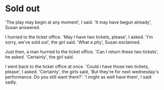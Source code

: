 # Sold out

'The play may begin at any moment', I said. 'It may have begun already', Susan answered.

I hurried to the ticket office. 'May I have two tickets, please', I asked. 'I'm sorry, we've sold out', the girl said. 'What a pity', Susan exclaimed.

Just then, a man hurried to the ticket office. 'Can I return these two tickets', he asked. 'Certainly', the girl said.

I went back to the ticket office at once. 'Could i have those two tickets, please', I asked. 'Certainly', the girls said, 'But they're for next wednesday's performance. Do you still want them?'. 'I might as well have them', I said sadly.
